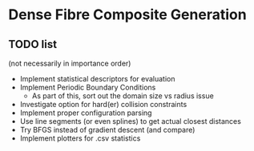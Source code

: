 # Dense Fibre Composite Generation

## TODO list
(not necessarily in importance order)
 - Implement statistical descriptors for evaluation
 - Implement Periodic Boundary Conditions
    - As part of this, sort out the domain size vs radius issue
 - Investigate option for hard(er) collision constraints
 - Implement proper configuration parsing
 - Use line segments (or even splines) to get actual closest distances
 - Try BFGS instead of gradient descent (and compare)
 - Implement plotters for .csv statistics